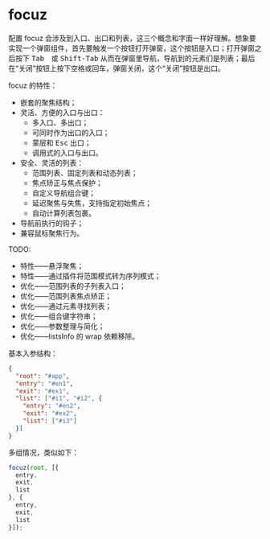 # focuz

配置 focuz 会涉及到入口、出口和列表，这三个概念和字面一样好理解。想象要实现一个弹窗组件，首先要触发一个按钮打开弹窗，这个按钮是入口；打开弹窗之后按下 <kbd>Tab</kbd>　或 <kbd>Shift-Tab</kbd> 从而在弹窗里导航，导航到的元素们是列表；最后在“关闭”按钮上按下空格或回车，弹窗关闭，这个“关闭”按钮是出口。

focuz 的特性：

- 嵌套的聚焦结构；
- 灵活、方便的入口与出口：
  - 多入口、多出口；
  - 可同时作为出口的入口；
  - 蒙层和 <kbd>Esc</kbd> 出口；
  - 调用式的入口与出口。
- 安全、灵活的列表：
  - 范围列表、固定列表和动态列表；
  - 焦点矫正与焦点保护；
  - 自定义导航组合键；
  - 延迟聚焦与失焦，支持指定初始焦点；
  - 自动计算列表包裹。
- 导航前执行的钩子；
- 兼容鼠标聚焦行为。

TODO:

- 特性——悬浮聚焦；
- 特性——通过插件将范围模式转为序列模式；
- 优化——范围列表的子列表入口；
- 优化——范围列表焦点矫正；
- 优化——通过元素寻找列表；
- 优化——组合键字符串；
- 优化——参数整理与简化；
- 优化——listsInfo 的 wrap 依赖移除。



基本入参结构：

```json
{
  "root": "#app",
  "entry": "#en1",
  "exit": "#ex1",
  "list": ["#i1", "#i2", {
    "entry": "#en2",
    "exit": "#ex2",
    "list": ["#i3"]
  }]
}
```

多组情况，类似如下：

```javascript
focuz(root, [{
  entry,
  exit,
  list
}, {
  entry,
  exit,
  list
}]);
```